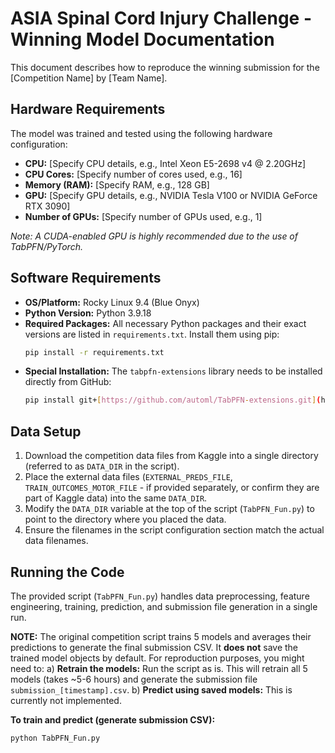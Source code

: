 # ASIA Spinal Cord Injury Challenge - Winning Model Documentation

This document describes how to reproduce the winning submission for the [Competition Name] by [Team Name].

## Hardware Requirements

The model was trained and tested using the following hardware configuration:

* **CPU:** [Specify CPU details, e.g., Intel Xeon E5-2698 v4 @ 2.20GHz]
* **CPU Cores:** [Specify number of cores used, e.g., 16]
* **Memory (RAM):** [Specify RAM, e.g., 128 GB]
* **GPU:** [Specify GPU details, e.g., NVIDIA Tesla V100 or NVIDIA GeForce RTX 3090]
* **Number of GPUs:** [Specify number of GPUs used, e.g., 1]

*Note: A CUDA-enabled GPU is highly recommended due to the use of TabPFN/PyTorch.*

## Software Requirements

* **OS/Platform:** Rocky Linux 9.4 (Blue Onyx)
* **Python Version:** Python 3.9.18
* **Required Packages:** All necessary Python packages and their exact versions are listed in `requirements.txt`. Install them using pip:
    ```bash
    pip install -r requirements.txt
    ```
* **Special Installation:** The `tabpfn-extensions` library needs to be installed directly from GitHub:
    ```bash
    pip install git+[https://github.com/automl/TabPFN-extensions.git](https://github.com/automl/TabPFN-extensions.git)
    ```

## Data Setup

1.  Download the competition data files from Kaggle into a single directory (referred to as `DATA_DIR` in the script).
2.  Place the external data files (`EXTERNAL_PREDS_FILE`, `TRAIN_OUTCOMES_MOTOR_FILE` - if provided separately, or confirm they are part of Kaggle data) into the same `DATA_DIR`.
3.  Modify the `DATA_DIR` variable at the top of the script (`TabPFN_Fun.py`) to point to the directory where you placed the data.
4.  Ensure the filenames in the script configuration section match the actual data filenames.

## Running the Code

The provided script (`TabPFN_Fun.py`) handles data preprocessing, feature engineering, training, prediction, and submission file generation in a single run.

**NOTE:** The original competition script trains 5 models and averages their predictions to generate the final submission CSV. It **does not** save the trained model objects by default. For reproduction purposes, you might need to:
    a) **Retrain the models:** Run the script as is. This will retrain all 5 models (takes ~5-6 hours) and generate the submission file `submission_[timestamp].csv`.
    b) **Predict using saved models:** This is currently not implemented.

**To train and predict (generate submission CSV):**

```bash
python TabPFN_Fun.py